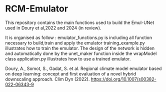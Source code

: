 # RCM-Emulator


This repository contains the main functions used to build the Emul-UNet used in Doury et al,2022 and 2024 (in review). 

It is organised as follow : 
emulator_functions.py is including all function necessary to build,train and apply the emulator
training_example.py illustrates how to train the emulator. The design of the network is hidden and automatically done by the unet_maker function inside the wrapModel class
application.py illustrates how to use a trained emulator.



Doury, A., Somot, S., Gadat, S. et al. Regional climate model emulator based on deep learning: concept and first evaluation of a novel hybrid downscaling approach. Clim Dyn (2022). https://doi.org/10.1007/s00382-022-06343-9
